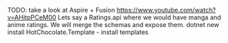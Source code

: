 TODO: take a look at Aspire + Fusion https://www.youtube.com/watch?v=AHitpPCeM00
Lets say a Ratings.api where we would have manga and anime ratings.
We will merge the schemas and expose them.
dotnet new install HotChocolate.Template - install templates